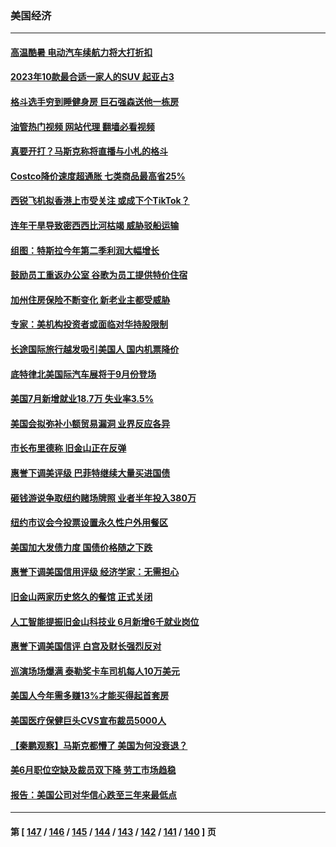 ### 美国经济
---
#### [高温酷暑 电动汽车续航力将大打折扣](../../pages/ncid1078158/n14049197.md?08071245) 
#### [2023年10款最合适一家人的SUV 起亚占3](../../pages/ncid1078158/n14035540.md?08071245) 
#### [格斗选手穷到睡健身房 巨石强森送他一栋房](../../pages/ncid1078158/n14049100.md?08071245) 
#### [油管热门视频 网站代理 翻墙必看视频](http://138.2.39.72:81/youtube.html?epic-marker?08071245)
#### [真要开打？马斯克称将直播与小札的格斗](../../pages/ncid1078158/n14049038.md?08071245) 
#### [Costco降价速度超通胀 七类商品最高省25%](../../pages/ncid1078158/n14045506.md?08071245) 
#### [西锐飞机拟香港上市受关注 或成下个TikTok？](../../pages/ncid1078158/n14048216.md?08071245) 
#### [连年干旱导致密西西比河枯竭 威胁驳船运输](../../pages/ncid1078158/n14048653.md?08071245) 
#### [组图：特斯拉今年第二季利润大幅增长](../../pages/ncid1078158/n14048453.md?08071245) 
#### [鼓励员工重返办公室 谷歌为员工提供特价住宿](../../pages/ncid1078158/n14048497.md?08071245) 
#### [加州住房保险不断变化 新老业主都受威胁](../../pages/ncid1078158/n14048460.md?08071245) 
#### [专家：美机构投资者或面临对华持股限制](../../pages/ncid1078158/n14048180.md?08071245) 
#### [长途国际旅行越发吸引美国人 国内机票降价](../../pages/ncid1078158/n14048207.md?08071245) 
#### [底特律北美国际汽车展将于9月份登场](../../pages/ncid1078158/n14048174.md?08071245) 
#### [美国7月新增就业18.7万 失业率3.5%](../../pages/ncid1078158/n14048138.md?08071245) 
#### [美国会拟弥补小额贸易漏洞 业界反应各异](../../pages/ncid1078158/n14048082.md?08071245) 
#### [市长布里德称 旧金山正在反弹](../../pages/ncid1078158/n14047891.md?08071245) 
#### [惠誉下调美评级 巴菲特继续大量买进国债](../../pages/ncid1078158/n14047504.md?08071245) 
#### [砸钱游说争取纽约赌场牌照 业者半年投入380万](../../pages/ncid1078158/n14047076.md?08071245) 
#### [纽约市议会今投票设置永久性户外用餐区](../../pages/ncid1078158/n14047061.md?08071245) 
#### [美国加大发债力度 国债价格随之下跌](../../pages/ncid1078158/n14046763.md?08071245) 
#### [惠誉下调美国信用评级 经济学家：无需担心](../../pages/ncid1078158/n14046697.md?08071245) 
#### [旧金山两家历史悠久的餐馆 正式关闭](../../pages/ncid1078158/n14046486.md?08071245) 
#### [人工智能提振旧金山科技业 6月新增6千就业岗位](../../pages/ncid1078158/n14046453.md?08071245) 
#### [惠誉下调美国信评 白宫及财长强烈反对](../../pages/ncid1078158/n14046214.md?08071245) 
#### [巡演场场爆满 泰勒奖卡车司机每人10万美元](../../pages/ncid1078158/n14046120.md?08071245) 
#### [美国人今年需多赚13%才能买得起首套房](../../pages/ncid1078158/n14046209.md?08071245) 
#### [美国医疗保健巨头CVS宣布裁员5000人](../../pages/ncid1078158/n14046100.md?08071245) 
#### [【秦鹏观察】马斯克都懵了 美国为何没衰退？](../../pages/ncid1078158/n14046109.md?08071245) 
#### [美6月职位空缺及裁员双下降 劳工市场趋稳](../../pages/ncid1078158/n14046017.md?08071245) 
#### [报告：美国公司对华信心跌至三年来最低点](../../pages/ncid1078158/n14046008.md?08071245) 

---
#### 第 [ [147](./147.md?08071245) / [146](./146.md?08071245) / [145](./145.md?08071245) / [144](./144.md?08071245) / [143](./143.md?08071245) / [142](./142.md?08071245) / [141](./141.md?08071245) / [140](./140.md?08071245) ] 页
